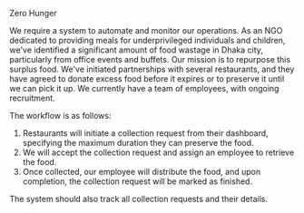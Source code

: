 Zero Hunger

We require a system to automate and monitor our operations. As an NGO dedicated to providing meals for underprivileged individuals and children, we've identified a significant amount of food wastage in Dhaka city, particularly from office events and buffets. Our mission is to repurpose this surplus food. We've initiated partnerships with several restaurants, and they have agreed to donate excess food before it expires or to preserve it until we can pick it up. We currently have a team of employees, with ongoing recruitment.

The workflow is as follows:

1. Restaurants will initiate a collection request from their dashboard, specifying the maximum duration they can preserve the food.
2. We will accept the collection request and assign an employee to retrieve the food.
3. Once collected, our employee will distribute the food, and upon completion, the collection request will be marked as finished.

The system should also track all collection requests and their details.
